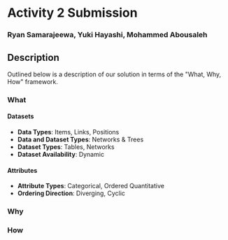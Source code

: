 # Activity 2 Submission
### Ryan Samarajeewa, Yuki Hayashi, Mohammed Abousaleh

## Description
Outlined below is a description of our solution in terms of the "What, Why, How" framework.

### What

#### Datasets
* **Data Types**: Items, Links, Positions
* **Data and Dataset Types**: Networks & Trees
* **Dataset Types**: Tables, Networks
* **Dataset Availability**: Dynamic

#### Attributes
* **Attribute Types**: Categorical, Ordered Quantitative 
* **Ordering Direction**: Diverging, Cyclic 

### Why

### How

